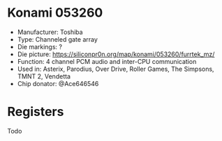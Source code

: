 # Konami 053260

 * Manufacturer: Toshiba
 * Type: Channeled gate array
 * Die markings: ?
 * Die picture: https://siliconpr0n.org/map/konami/053260/furrtek_mz/
 * Function: 4 channel PCM audio and inter-CPU communication
 * Used in: Asterix, Parodius, Over Drive, Roller Games, The Simpsons, TMNT 2, Vendetta
 * Chip donator: @Ace646546

# Registers

Todo
